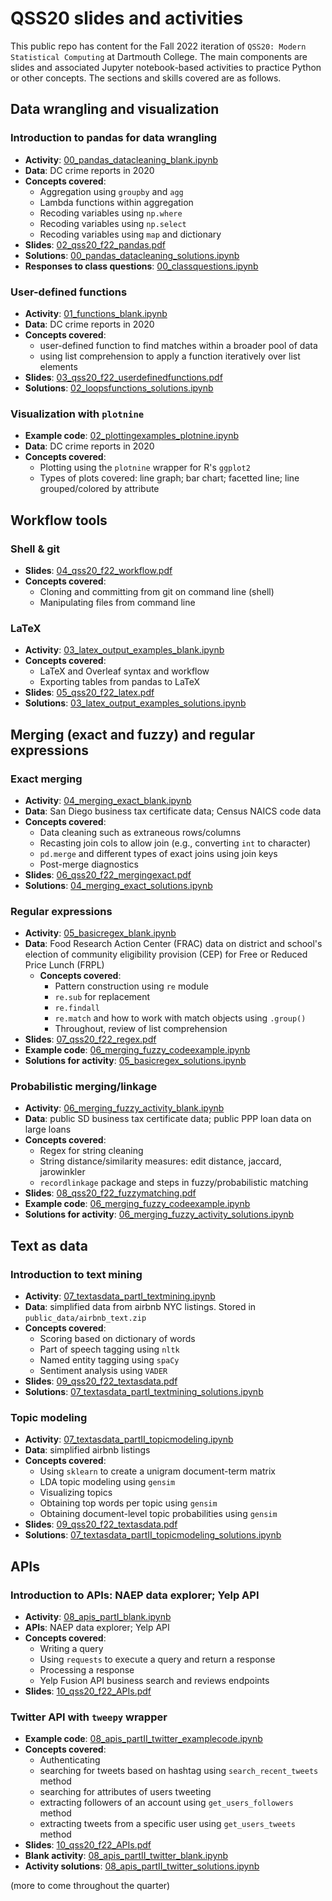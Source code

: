 # QSS20 slides and activities

This public repo has content for the Fall 2022 iteration of `QSS20: Modern Statistical Computing` at Dartmouth College. The main components are slides and associated Jupyter notebook-based activities to practice Python or other concepts. The sections and skills covered are as follows.

## Data wrangling and visualization

### Introduction to pandas for data wrangling
  - **Activity**: [00_pandas_datacleaning_blank.ipynb](https://github.com/jhaber-zz/QSS20_public/blob/main/activities/00_pandas_datacleaning_blank.ipynb)
  - **Data**: DC crime reports in 2020
  - **Concepts covered**:
    - Aggregation using `groupby` and `agg`
    - Lambda functions within aggregation
    - Recoding variables using `np.where`
    - Recoding variables using `np.select`
    - Recoding variables using `map` and dictionary
  - **Slides**: [02_qss20_f22_pandas.pdf](https://github.com/jhaber-zz/QSS20_public/blob/main/slides/02_qss20_f22_pandas.pdf)
  - **Solutions**: [00_pandas_datacleaning_solutions.ipynb](https://github.com/jhaber-zz/QSS20_public/blob/main/activities/solutions/00_pandas_datacleaning_solutions.ipynb)
  - **Responses to class questions**: [00_classquestions.ipynb](https://github.com/jhaber-zz/QSS20_public/blob/main/activities/00_classquestions.ipynb)

### User-defined functions
  - **Activity**: [01_functions_blank.ipynb](https://github.com/jhaber-zz/QSS20_public/blob/main/activities/01_functions_blank.ipynb)
  - **Data**: DC crime reports in 2020
  - **Concepts covered**:
    - user-defined function to find matches within a broader pool of data
    - using list comprehension to apply a function iteratively over list elements
  - **Slides**: [03_qss20_f22_userdefinedfunctions.pdf](https://github.com/jhaber-zz/QSS20_public/blob/main/slides/03_qss20_f22_userdefinedfunctions.pdf)
  - **Solutions**: [02_loopsfunctions_solutions.ipynb](https://github.com/jhaber-zz/QSS20_public/blob/main/activities/solutions/02_loopsfunctions_solutions.ipynb)

### Visualization with `plotnine`
  - **Example code**: [02_plottingexamples_plotnine.ipynb](https://github.com/jhaber-zz/QSS20_public/blob/main/activities/02_plottingexamples_plotnine.ipynb)
  - **Data**: DC crime reports in 2020
  - **Concepts covered**:
    - Plotting using the `plotnine` wrapper for R's `ggplot2`
    - Types of plots covered: line graph; bar chart; facetted line; line grouped/colored by attribute


## Workflow tools

### Shell & git
  - **Slides**: [04_qss20_f22_workflow.pdf](https://github.com/jhaber-zz/QSS20_public/blob/main/slides/04_qss20_f22_workflow.pdf)
  - **Concepts covered**:
    - Cloning and committing from git on command line (shell)
    - Manipulating files from command line

### LaTeX
  - **Activity**: [03_latex_output_examples_blank.ipynb](https://github.com/jhaber-zz/QSS20_public/blob/main/activities/03_latex_output_examples_blank.ipynb)
  - **Concepts covered**:
    - LaTeX and Overleaf syntax and workflow
    - Exporting tables from pandas to LaTeX
  - **Slides**: [05_qss20_f22_latex.pdf](https://github.com/jhaber-zz/QSS20_public/blob/main/slides/05_qss20_f22_latex.pdf)
  - **Solutions**: [03_latex_output_examples_solutions.ipynb](https://github.com/jhaber-zz/QSS20_public/blob/main/activities/solutions/03_latex_output_examples_solutions.ipynb)


## Merging (exact and fuzzy) and regular expressions

### Exact merging
  - **Activity**: [04_merging_exact_blank.ipynb](https://github.com/jhaber-zz/QSS20_public/blob/main/activities/04_merging_exact_blank.ipynb)
  - **Data**: San Diego business tax certificate data; Census NAICS code data
  - **Concepts covered**:
    - Data cleaning such as extraneous rows/columns
    - Recasting join cols to allow join (e.g., converting `int` to character)
    - `pd.merge` and different types of exact joins using join keys
    - Post-merge diagnostics
  - **Slides**: [06_qss20_f22_mergingexact.pdf](https://github.com/jhaber-zz/QSS20_public/blob/main/slides/06_qss20_f22_mergingexact.pdf)
  - **Solutions**: [04_merging_exact_solutions.ipynb](https://github.com/jhaber-zz/QSS20_public/blob/main/activities/solutions/04_merging_exact_solutions.ipynb)

### Regular expressions
 - **Activity**: [05_basicregex_blank.ipynb](https://github.com/jhaber-zz/QSS20_public/blob/main/activities/05_basicregex_blank.ipynb)
 - **Data**: Food Research Action Center (FRAC) data on district and school's election of community eligibility provision (CEP) for Free or Reduced Price Lunch (FRPL)
   - **Concepts covered**: 
     - Pattern construction using `re` module
     - `re.sub` for replacement
     - `re.findall` 
     - `re.match` and how to work with match objects using `.group()`
     - Throughout, review of list comprehension 
  - **Slides**: [07_qss20_f22_regex.pdf](https://github.com/jhaber-zz/QSS20_public/blob/main/slides/07_qss20_f22_regex.pdf)
  - **Example code**: [06_merging_fuzzy_codeexample.ipynb](https://github.com/jhaber-zz/QSS20_public/blob/main/activities/solutions/06_merging_fuzzy_codeexample.ipynb)
  - **Solutions for activity**: [05_basicregex_solutions.ipynb](https://github.com/jhaber-zz/QSS20_public/blob/main/activities/solutions/05_basicregex_solutions.ipynb)

### Probabilistic merging/linkage
  - **Activity**: [06_merging_fuzzy_activity_blank.ipynb](https://github.com/jhaber-zz/QSS20_public/blob/main/activities/06_merging_fuzzy_activity_blank.ipynb)
  - **Data**: public SD business tax certificate data; public PPP loan data on large loans
  - **Concepts covered**:
    - Regex for string cleaning
    - String distance/similarity measures: edit distance, jaccard, jarowinkler
    - `recordlinkage` package and steps in fuzzy/probabilistic matching
  - **Slides**: [08_qss20_f22_fuzzymatching.pdf](https://github.com/jhaber-zz/QSS20_public/blob/main/slides/08_qss20_f22_fuzzymatching.pdf)
  - **Example code**: [06_merging_fuzzy_codeexample.ipynb](https://github.com/jhaber-zz/QSS20_public/blob/main/activities/solutions/06_merging_fuzzy_codeexample.ipynb)
  - **Solutions for activity**: [06_merging_fuzzy_activity_solutions.ipynb](https://github.com/jhaber-zz/QSS20_public/blob/main/activities/solutions/06_merging_fuzzy_activity_solutions.ipynb)


## Text as data

### Introduction to text mining
  - **Activity**: [07_textasdata_partI_textmining.ipynb](https://github.com/jhaber-zz/QSS20_public/blob/main/activities/07_textasdata_partI_textmining.ipynb)
  - **Data**: simplified data from airbnb NYC listings. Stored in `public_data/airbnb_text.zip`
  - **Concepts covered**:
    - Scoring based on dictionary of words
    - Part of speech tagging using `nltk`
    - Named entity tagging using `spaCy`
    - Sentiment analysis using `VADER`
   - **Slides**: [09_qss20_f22_textasdata.pdf](https://github.com/jhaber-zz/QSS20_public/blob/main/slides/09_qss20_f22_textasdata.pdf)
   - **Solutions**: [07_textasdata_partI_textmining_solutions.ipynb](https://github.com/jhaber-zz/QSS20_public/blob/main/activities/solutions/07_textasdata_partI_textmining_solutions.ipynb)

### Topic modeling
  - **Activity**: [07_textasdata_partII_topicmodeling.ipynb](https://github.com/jhaber-zz/QSS20_public/blob/main/activities/07_textasdata_partII_topicmodeling.ipynb)
  - **Data**: simplified airbnb listings
  - **Concepts covered**:
    - Using `sklearn` to create a unigram document-term matrix
    - LDA topic modeling using `gensim`
    - Visualizing topics 
    - Obtaining top words per topic using `gensim`
    - Obtaining document-level topic probabilities using `gensim`
  - **Slides**: [09_qss20_f22_textasdata.pdf](https://github.com/jhaber-zz/QSS20_public/blob/main/slides/09_qss20_f22_textasdata.pdf)
  - **Solutions**: [07_textasdata_partII_topicmodeling_solutions.ipynb](https://github.com/jhaber-zz/QSS20_public/blob/main/activities/solutions/07_textasdata_partII_topicmodeling_solutions.ipynb)


## APIs

### Introduction to APIs: NAEP data explorer; Yelp API
  - **Activity**: [08_apis_partI_blank.ipynb](https://github.com/jhaber-zz/QSS20_public/blob/main/activities/08_apis_partI_blank.ipynb)
  - **APIs**: NAEP data explorer; Yelp API
  - **Concepts covered**:
    - Writing a query
    - Using `requests` to execute a query and return a response
    - Processing a response
    - Yelp Fusion API business search and reviews endpoints
  - **Slides**: [10_qss20_f22_APIs.pdf](https://github.com/jhaber-zz/QSS20_public/blob/main/slides/10_qss20_f22_APIs.pdf)

### Twitter API with `tweepy` wrapper
  - **Example code**: [08_apis_partII_twitter_examplecode.ipynb](https://github.com/jhaber-zz/QSS20_public/blob/main/activities/solutions/08_apis_partII_twitter_examplecode.ipynb)
  - **Concepts covered**:
    - Authenticating
    - searching for tweets based on hashtag using `search_recent_tweets` method
    - searching for attributes of users tweeting
    - extracting followers of an account using `get_users_followers` method
    - extracting tweets from a specific user using `get_users_tweets` method
  - **Slides**: [10_qss20_f22_APIs.pdf](https://github.com/jhaber-zz/QSS20_public/blob/main/slides/10_qss20_f22_APIs.pdf)
  - **Blank activity**: [08_apis_partII_twitter_blank.ipynb](https://github.com/jhaber-zz/QSS20_public/blob/main/activities/08_apis_partII_twitter_blank.ipynb)
  - **Activity solutions**: [08_apis_partII_twitter_solutions.ipynb](https://github.com/jhaber-zz/QSS20_public/blob/main/activities/solutions/08_apis_partII_twitter_solutions.ipynb)


(more to come throughout the quarter)
